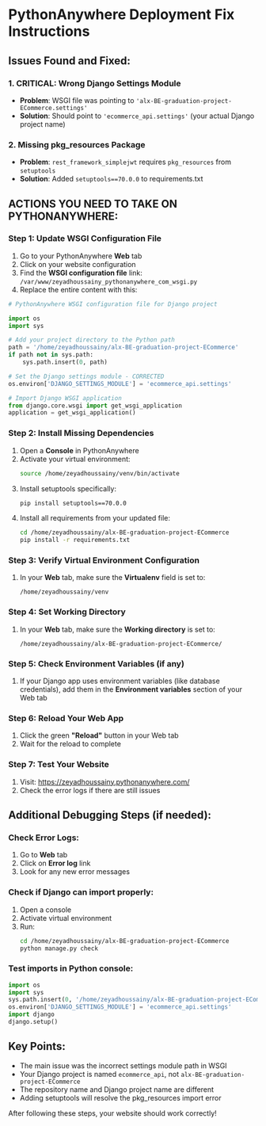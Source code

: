 # PythonAnywhere Deployment Fix Instructions

## Issues Found and Fixed:

### 1. **CRITICAL: Wrong Django Settings Module**
- **Problem**: WSGI file was pointing to `'alx-BE-graduation-project-ECommerce.settings'`
- **Solution**: Should point to `'ecommerce_api.settings'` (your actual Django project name)

### 2. **Missing pkg_resources Package**
- **Problem**: `rest_framework_simplejwt` requires `pkg_resources` from `setuptools`
- **Solution**: Added `setuptools==70.0.0` to requirements.txt

## **ACTIONS YOU NEED TO TAKE ON PYTHONANYWHERE:**

### Step 1: Update WSGI Configuration File
1. Go to your PythonAnywhere **Web** tab
2. Click on your website configuration
3. Find the **WSGI configuration file** link: `/var/www/zeyadhoussainy_pythonanywhere_com_wsgi.py`
4. Replace the entire content with this:

```python
# PythonAnywhere WSGI configuration file for Django project

import os
import sys

# Add your project directory to the Python path
path = '/home/zeyadhoussainy/alx-BE-graduation-project-ECommerce'
if path not in sys.path:
    sys.path.insert(0, path)

# Set the Django settings module - CORRECTED
os.environ['DJANGO_SETTINGS_MODULE'] = 'ecommerce_api.settings'

# Import Django WSGI application
from django.core.wsgi import get_wsgi_application
application = get_wsgi_application()
```

### Step 2: Install Missing Dependencies
1. Open a **Console** in PythonAnywhere
2. Activate your virtual environment:
   ```bash
   source /home/zeyadhoussainy/venv/bin/activate
   ```
3. Install setuptools specifically:
   ```bash
   pip install setuptools==70.0.0
   ```
4. Install all requirements from your updated file:
   ```bash
   cd /home/zeyadhoussainy/alx-BE-graduation-project-ECommerce
   pip install -r requirements.txt
   ```

### Step 3: Verify Virtual Environment Configuration
1. In your **Web** tab, make sure the **Virtualenv** field is set to:
   ```
   /home/zeyadhoussainy/venv
   ```

### Step 4: Set Working Directory
1. In your **Web** tab, make sure the **Working directory** is set to:
   ```
   /home/zeyadhoussainy/alx-BE-graduation-project-ECommerce/
   ```

### Step 5: Check Environment Variables (if any)
1. If your Django app uses environment variables (like database credentials), add them in the **Environment variables** section of your Web tab

### Step 6: Reload Your Web App
1. Click the green **"Reload"** button in your Web tab
2. Wait for the reload to complete

### Step 7: Test Your Website
1. Visit: https://zeyadhoussainy.pythonanywhere.com/
2. Check the error logs if there are still issues

## **Additional Debugging Steps (if needed):**

### Check Error Logs:
1. Go to **Web** tab
2. Click on **Error log** link
3. Look for any new error messages

### Check if Django can import properly:
1. Open a console
2. Activate virtual environment
3. Run:
   ```bash
   cd /home/zeyadhoussainy/alx-BE-graduation-project-ECommerce
   python manage.py check
   ```

### Test imports in Python console:
```python
import os
import sys
sys.path.insert(0, '/home/zeyadhoussainy/alx-BE-graduation-project-ECommerce')
os.environ['DJANGO_SETTINGS_MODULE'] = 'ecommerce_api.settings'
import django
django.setup()
```

## **Key Points:**
- The main issue was the incorrect settings module path in WSGI
- Your Django project is named `ecommerce_api`, not `alx-BE-graduation-project-ECommerce`
- The repository name and Django project name are different
- Adding setuptools will resolve the pkg_resources import error

After following these steps, your website should work correctly!
